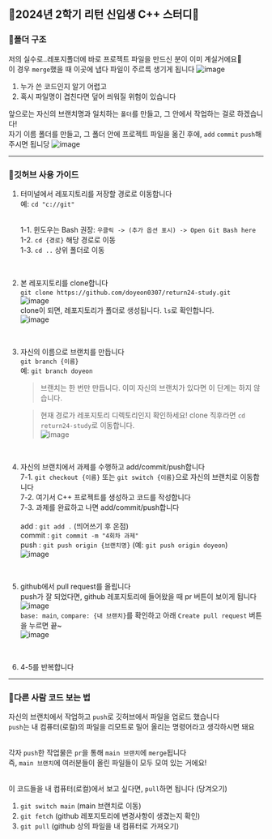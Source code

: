 ## 💖2024년 2학기 리턴 신입생 C++ 스터디💖

### 🎈폴더 구조

저의 실수로..레포지폴더에 바로 프로젝트 파일을 만드신 분이 이미 계실거에요🥲
<br>이 경우 `merge`했을 때 이곳에 냅다 파일이 주르륵 생기게 됩니다
![image](https://github.com/user-attachments/assets/a1de1f7b-bbad-46f9-a26c-68e6e1bd9b8d)
1. 누가 쓴 코드인지 알기 어렵고
2. 혹시 파일명이 겹친다면 덮어 씌워질 위험이 있습니다

앞으로는 자신의 브랜치명과 일치하는 `폴더`를 만들고, 그 안에서 작업하는 걸로 하겠습니다!
<br> 자기 이름 폴더를 만들고, 그 폴더 안에 프로젝트 파일을 옮긴 후에, `add` `commit` `push`해주시면 됩니당
![image](https://github.com/user-attachments/assets/10fa1312-0e49-4f60-b9ac-8b43f126eb39)



---
### 🎈깃허브 사용 가이드

1. 터미널에서 레포지토리를 저장할 경로로 이동합니다
   <br> 예: `cd "c://git"`

   <br>1-1. 윈도우는 Bash 권장: `우클릭 -> (추가 옵션 표시) -> Open Git Bash here`
   <br>1-2. `cd {경로}` 해당 경로로 이동
   <br>1-3. `cd ..` 상위 폴더로 이동
<br>

2. 본 레포지토리를 clone합니다
   <br> `git clone https://github.com/doyeon0307/return24-study.git`
   <br> ![image](https://github.com/user-attachments/assets/d710e155-49c4-4726-9d1a-5cd3cb78a710)
   <br> clone이 되면, 레포지토리가 폴더로 생성됩니다. `ls`로 확인합니다.
   <br> ![image](https://github.com/user-attachments/assets/c9c7ed47-2519-41e4-9381-2b185f035acb)
<br>

3. 자신의 이름으로 브랜치를 만듭니다
   <br>`git branch {이름}`
   <br>예: `git branch doyeon`
   > 브랜치는 한 번만 만듭니다. 이미 자신의 브랜치가 있다면 이 단계는 하지 않습니다.
   
   > 현재 경로가 레포지토리 디렉토리인지 확인하세요! clone 직후라면 `cd return24-study`로 이동합니다.
   <br> ![image](https://github.com/user-attachments/assets/68fbc802-f198-41e3-9a5e-e468a48befbd)
<br>

4. 자신의 브랜치에서 과제를 수행하고 add/commit/push합니다
   <br> 7-1. `git checkout {이름}` 또는 `git switch {이름}`으로 자신의 브랜치로 이동합니다
   <br> 7-2. 여기서 C++ 프로젝트를 생성하고 코드를 작성합니다
   <br> 7-3. 과제를 완료하고 나면 add/commit/push합니다
   <br>
   <br> add : `git add .` (띄어쓰기 후 온점)
   <br> commit : `git commit -m "4회차 과제"`
   <br> push : `git push origin {브랜치명}` (예: `git push origin doyeon`)
   <br> ![image](https://github.com/user-attachments/assets/0ee43a47-9807-46ea-bd0e-efd352069d16)
<br>

5. github에서 pull request를 올립니다
   <br> push가 잘 되었다면, github 레포지토리에 들어왔을 때 pr 버튼이 보이게 됩니다
   <br> ![image](https://github.com/user-attachments/assets/69a7cdff-da43-4f55-8b00-7a5de267fada)
   <br> `base: main`, `compare: {내 브랜치}`를 확인하고 아래 `Create pull request` 버튼을 누르면 끝~
   <br> ![image](https://github.com/user-attachments/assets/3967f1f4-1e69-419b-b0f8-9ad85eb15a30)
<br>

6. 4-5를 반복합니다
---
### 🎈다른 사람 코드 보는 법
자신의 브랜치에서 작업하고 `push`로 깃허브에서 파일을 업로드 했습니다
<br> `push`는 내 컴퓨터(로컬)의 파일을 리모트로 밀어 올리는 명령어라고 생각하시면 돼요

<br> 각자 `push`한 작업물은 `pr`을 통해 `main 브랜치`에 `merge`됩니다
<br> 즉, `main 브랜치`에 여러분들이 올린 파일들이 모두 모여 있는 거에요!

<br> 이 코드들을 내 컴퓨터(로컬)에서 보고 싶다면, `pull`하면 됩니다 (당겨오기)
1. `git switch main` (main 브랜치로 이동)
2. `git fetch` (github 레포지토리에 변경사항이 생겼는지 확인)
3. `git pull` (github 상의 파일을 내 컴퓨터로 가져오기)
